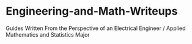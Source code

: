 # Engineering-and-Math-Writeups
Guides Written From the Perspective of an Electrical Engineer / Applied Mathematics and Statistics Major
